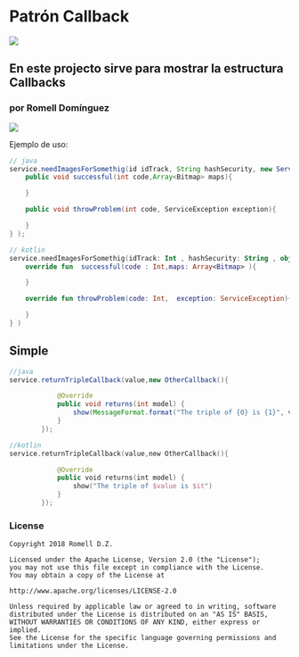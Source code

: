 # Patrón Callback
[![](https://img.shields.io/badge/language-EN-blue.svg)](./)

## En este projecto sirve para mostrar la estructura Callbacks 

### por Romell Domínguez
[![](https://raw.githubusercontent.com/romellfudi/assets/master/favicon.ico#favico)](https://www.romellfudi.com/)

Ejemplo de uso:
```java
// java
service.needImagesForSomethig(id idTrack, String hashSecurity, new ServiceCallback(){
    public void successful(int code,Array<Bitmap> maps){

    }

    public void throwProblem(int code, ServiceException exception){

    }
} );
```
```kotlin
// kotlin
service.needImagesForSomethig(idTrack: Int , hashSecurity: String , object : ServiceCallback(){
    override fun  successful(code : Int,maps: Array<Bitmap> ){

    }

    override fun throwProblem(code: Int,  exception: ServiceException){

    }
} ) 
```

## Simple
```java
//java
service.returnTripleCallback(value,new OtherCallback(){

            @Override
            public void returns(int model) {
                show(MessageFormat.format("The triple of {0} is {1}", value, it));
            }
        });
``` 
```kotlin
//kotlin
service.returnTripleCallback(value,new OtherCallback(){

            @Override
            public void returns(int model) {
                show("The triple of $value is $it")
            }
        });
``` 

### License
```
Copyright 2018 Romell D.Z.

Licensed under the Apache License, Version 2.0 (the "License");
you may not use this file except in compliance with the License.
You may obtain a copy of the License at

http://www.apache.org/licenses/LICENSE-2.0

Unless required by applicable law or agreed to in writing, software
distributed under the License is distributed on an "AS IS" BASIS,
WITHOUT WARRANTIES OR CONDITIONS OF ANY KIND, either express or implied.
See the License for the specific language governing permissions and
limitations under the License.
```